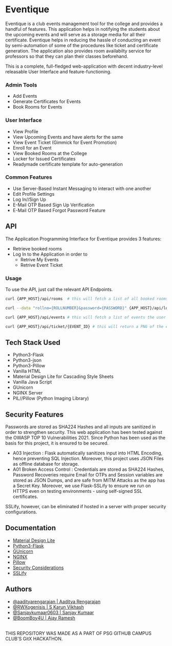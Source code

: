 # Eventique

Eventique is a club events management tool for the college and provides a handful of features. This application helps in notifying the students about the upcoming events and will serve as a storage media for all their certificate.
Eventique helps in reducing the hassle of conducting an event by semi-automation of some of the procedures like ticket and certificate generation. 
The application also provides room availabilty service for professors so that they can plan their classes beforehand.

This is a complete, full-fledged web-application with decent industry-level releasable User Interface and feature-functioning.

### Admin Tools
- Add Events
- Generate Certificates for Events
- Book Rooms for Events

### User Interface
- View Profile
- View Upcoming Events and have alerts for the same
- View Event Ticket (Gimmick for Event Promotion)
- Enroll for an Event
- View Booked Rooms at the College
- Locker for Issued Certificates
- Readymade certificate template for auto-generation

### Common Features
- Use Server-Based Instant Messaging to interact with one another
- Edit Profile Settings
- Log In//Sign Up
- E-Mail OTP Based Sign Up Verification
- E-Mail OTP Based Forgot Password Feature

## API

The Application Programming Interface for Eventique provides 3 features:
- Retrieve booked rooms
- Log In to the Application in order to
	- Retrive My Events
	- Retrive Event Ticket

### Usage

To use the API, just call the relevant API Endpoints.

```bash
curl {APP_HOST}/api/rooms  # this will fetch a list of all booked rooms

curl --data "rollno={ROLLNUMBER}&password={PASSWORD}" {APP_HOST}/api/login # this will log the user into the app using session cookies. a headless browserr may not achieve the task at all times

curl {APP_HOST}/api/events # this will fetch a list of events the user has signed up for

curl {APP_HOST}/api/ticket/{EVENT_ID} # this will return a PNG of the event ticket, which can be used for promotions
```

## Tech Stack Used
- Python3-Flask
- Python3-json
- Python3-Pillow
- Vanilla HTML
- Material Design Lite for Cascading Style Sheets
- Vanilla Java Script
- GUnicorn
- NGINX Server
- PIL//Pillow (Python Imaging Library)

## Security Features

Passwords are stored as SHA224 Hashes and all inputs are sanitized in order to strengthen security. This web application has been tested against the OWASP TOP 10 Vulnerabilities 2021. Since Python has been used as the basis for this project, it is ensured to be secured.
- A03 Injection : Flask automatically sanitizes input into HTML Encoding, hence preventing SQL Injection. Moreover, this project uses JSON Files as offline database for storage.
- A01 Broken Access Control : Credentials are stored as SHA224 Hashes, Password Recoveries require Email for OTPs and Session variables are stored as JSON Dumps, and are safe from MITM Attacks as the app has a Secret Key. Moreover, we use Flask-SSLify to ensure we run on HTTPS even on testing environments - using self-signed SSL certificates.

SSLify, however, can be eliminated if hosted in a server with proper security configurations.

## Documentation
- <a href="https://getmdl.io/started/index.html">Material Design Lite</a>
- <a href="https://flask.palletsprojects.com/en/2.2.x/">Python3-Flask</a>
- <a href="https://gunicorn.org/#docs">GUnicorn</a>
- <a href="https://nginx.org/en/docs/">NGINX</a>
- <a href="https://pillow.readthedocs.io/en/stable/">Pillow</a>
- <a href="https://flask.palletsprojects.com/en/2.2.x/security/">Security Considerations</a>
- <a href="https://github.com/kennethreitz/flask-sslify">SSLify</a>

## Authors
- <a href="https://github.com/aadityarengarajan">@aadityarengarajan | Aaditya Rengarajan</a>
- <a href="https://github.com/RWXogenisis">@RWXogenisis | S Karun Vikhash</a>
- <a href="https://github.com/Sanjaykumaar0603">@Sanjaykumaar0603 | Sanjay Kumaar</a>
- <a href="https://github.com/BoomBoy4U">@BoomBoy4U | Ajay Ramesh</a>
<br/>
THIS REPOSITORY WAS MADE AS A PART OF PSG GITHUB CAMPUS CLUB'S GitX HACKATHON.
